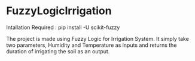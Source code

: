# FuzzyLogicIrrigation

Intallation Required : pip install -U scikit-fuzzy

The project is made using Fuzzy Logic for Irrigation System. It simply take two parameters, Humidity and Temperature as inputs and returns the duration of irrigating the soil as an output.
